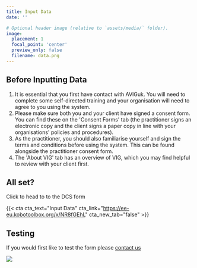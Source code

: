 ```yaml
---
title: Input Data
date: ''

# Optional header image (relative to `assets/media/` folder).
image:
  placement: 1
  focal_point: 'center'
  preview_only: false
  filename: data.png
---
```


## Before Inputting Data

1. It is essential that you first have contact with AVIGuk. You will need to complete some self-directed training and your organisation will need to agree to you using the system.
2. Please make sure both you and your client have signed a consent form. You can find these on the 'Consent Forms' tab (the practitioner signs an electronic copy and the client signs a paper copy in line with your organisations' policies and procedures).
3. As the practitioner, you should also familiarise yourself and sign the terms and conditions before using the system. This can be found alongside the practitioner consent form.
4. The 'About VIG' tab has an overview of VIG, which you may find helpful to review with your client first.

## All set?

Click to head to to the DCS form

{{< cta cta_text="Input Data" cta_link="https://ee-eu.kobotoolbox.org/x/NR8fGEhL" cta_new_tab="false" >}}


## Testing

If you would first like to test the form please [contact us](/contact)



![](data.png)
